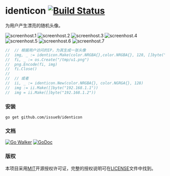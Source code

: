 identicon [![Build Status](https://travis-ci.org/issue9/identicon.svg?branch=master)](https://travis-ci.org/issue9/identicon)
======

为用户产生漂亮的随机头像。

![screenhost.1](https://raw.github.com/issue9/identicon/master/screenshot/1.png)
![screenhost.2](https://raw.github.com/issue9/identicon/master/screenshot/2.png)
![screenhost.3](https://raw.github.com/issue9/identicon/master/screenshot/3.png)
![screenhost.4](https://raw.github.com/issue9/identicon/master/screenshot/4.png)
![screenhost.5](https://raw.github.com/issue9/identicon/master/screenshot/5.png)
![screenhost.6](https://raw.github.com/issue9/identicon/master/screenshot/6.png)
![screenhost.7](https://raw.github.com/issue9/identicon/master/screenshot/7.png)

```go
//  // 根据用户访问的IP，为其生成一张头像
//  img, _ := identicon.Make(color.NRGBA{},color.NRGBA{}, 128, []byte("192.168.1.1"))
//  fi, _ := os.Create("/tmp/u1.png")
//  png.Encode(fi, img)
//  fi.Close()
//
//  // 或者
//  ii, _ := identicon.New(color.NRGBA{}, color.NGRGA{}, 128)
//  img := ii.Make([]byte("192.168.1.1"))
//  img = ii.Make([]byte("192.168.1.2"))
```

### 安装

```shell
go get github.com/issue9/identicon
```


### 文档

[![Go Walker](http://gowalker.org/api/v1/badge)](http://gowalker.org/github.com/issue9/identicon)
[![GoDoc](https://godoc.org/github.com/issue9/identicon?status.svg)](https://godoc.org/github.com/issue9/identicon)


### 版权

本项目采用[MIT](http://opensource.org/licenses/MIT)开源授权许可证，完整的授权说明可在[LICENSE](LICENSE)文件中找到。

